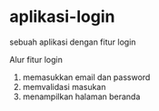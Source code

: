 # aplikasi-login
sebuah aplikasi dengan fitur login

Alur fitur login
1. memasukkan email dan password
2. memvalidasi masukan
3. menampilkan halaman beranda

